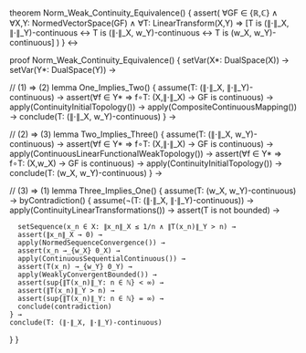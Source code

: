 theorem Norm_Weak_Continuity_Equivalence() {
  assert(
    ∀GF ∈ {ℝ,ℂ} ∧
    ∀X,Y: NormedVectorSpace(GF) ∧
    ∀T: LinearTransform(X,Y) ⇒
    [T is (∥⋅∥_X, ∥⋅∥_Y)-continuous ↔
     T is (∥⋅∥_X, w_Y)-continuous ↔
     T is (w_X, w_Y)-continuous]
  )
} ↔

proof Norm_Weak_Continuity_Equivalence() {
  setVar(X*: DualSpace(X)) →
  setVar(Y*: DualSpace(Y)) →

  // (1) ⇒ (2)
  lemma One_Implies_Two() {
    assume(T: (∥⋅∥_X, ∥⋅∥_Y)-continuous) →
    assert(∀f ∈ Y* ⇒ f∘T: (X,∥⋅∥_X) → GF is continuous) →
    apply(ContinuityInitialTopology()) →
    apply(CompositeContinuousMapping()) →
    conclude(T: (∥⋅∥_X, w_Y)-continuous)
  } →

  // (2) ⇒ (3)
  lemma Two_Implies_Three() {
    assume(T: (∥⋅∥_X, w_Y)-continuous) →
    assert(∀f ∈ Y* ⇒ f∘T: (X,∥⋅∥_X) → GF is continuous) →
    apply(ContinuousLinearFunctionalWeakTopology()) →
    assert(∀f ∈ Y* ⇒ f∘T: (X,w_X) → GF is continuous) →
    apply(ContinuityInitialTopology()) →
    conclude(T: (w_X, w_Y)-continuous)
  } →

  // (3) ⇒ (1)
  lemma Three_Implies_One() {
    assume(T: (w_X, w_Y)-continuous) →
    byContradiction() {
      assume(¬(T: (∥⋅∥_X, ∥⋅∥_Y)-continuous)) →
      apply(ContinuityLinearTransformations()) →
      assert(T is not bounded) →
      
      setSequence(x_n ∈ X: ∥x_n∥_X ≤ 1/n ∧ ∥T(x_n)∥_Y > n) →
      assert(∥x_n∥_X → 0) →
      apply(NormedSequenceConvergence()) →
      assert(x_n →_{w_X} 0_X) →
      apply(ContinuousSequentialContinuous()) →
      assert(T(x_n) →_{w_Y} 0_Y) →
      apply(WeaklyConvergentBounded()) →
      assert(sup{∥T(x_n)∥_Y: n ∈ ℕ} < ∞) →
      assert(∥T(x_n)∥_Y > n) →
      assert(sup{∥T(x_n)∥_Y: n ∈ ℕ} = ∞) →
      conclude(contradiction)
    } →
    conclude(T: (∥⋅∥_X, ∥⋅∥_Y)-continuous)
  }
}